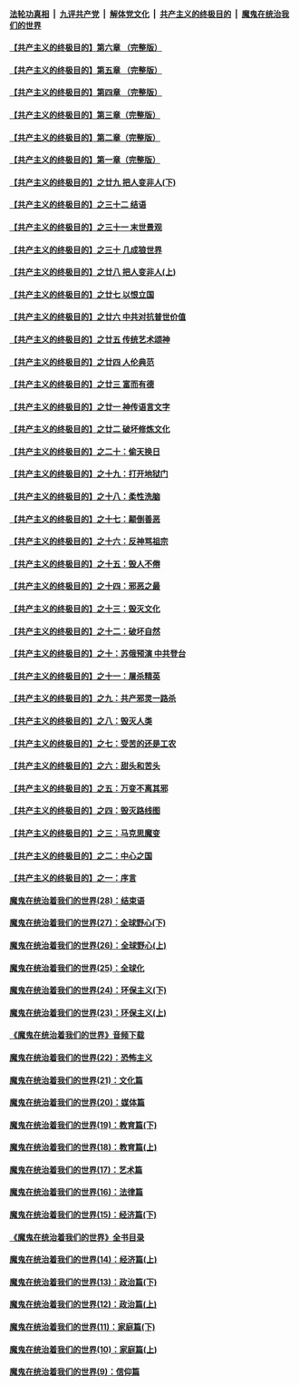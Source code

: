 ####  [法轮功真相](../../../../basic/blob/master/README.md?t=05010701) &nbsp;|&nbsp; [九评共产党](../../../../9ping.md/blob/master/README.md?t=05010701) &nbsp;|&nbsp; [解体党文化](../../../../jtdwh.md/blob/master/README.md?t=05010701)  &nbsp;|&nbsp; [共产主义的终极目的](../../../../gczydzjmd.md/blob/master/README.md?t=05010701) &nbsp;|&nbsp; [魔鬼在统治我们的世界](../../../../mgztzwmdsj.md/blob/master/README.md?t=05010701) 

#### [【共产主义的终极目的】第六章 （完整版）](../pages/nsc422/n11428913.md?t=05010701) 

#### [【共产主义的终极目的】第五章 （完整版）](../pages/nsc422/n11428912.md?t=05010701) 

#### [【共产主义的终极目的】第四章 （完整版）](../pages/nsc422/n11428907.md?t=05010701) 

#### [【共产主义的终极目的】第三章（完整版）](../pages/nsc422/n11428848.md?t=05010701) 

#### [【共产主义的终极目的】第二章（完整版）](../pages/nsc422/n11428831.md?t=05010701) 

#### [【共产主义的终极目的】第一章（完整版）](../pages/nsc422/n11417651.md?t=05010701) 

#### [【共产主义的终极目的】之廿九 把人变非人(下)](../pages/nsc422/n11344140.md?t=05010701) 

#### [【共产主义的终极目的】之三十二 结语](../pages/nsc422/n11360535.md?t=05010701) 

#### [【共产主义的终极目的】之三十一 末世景观](../pages/nsc422/n11351129.md?t=05010701) 

#### [【共产主义的终极目的】之三十 几成狼世界](../pages/nsc422/n11348280.md?t=05010701) 

#### [【共产主义的终极目的】之廿八 把人变非人(上)](../pages/nsc422/n11340492.md?t=05010701) 

#### [【共产主义的终极目的】之廿七 以恨立国](../pages/nsc422/n11336944.md?t=05010701) 

#### [【共产主义的终极目的】之廿六 中共对抗普世价值](../pages/nsc422/n11324785.md?t=05010701) 

#### [【共产主义的终极目的】之廿五 传统艺术颂神](../pages/nsc422/n11296396.md?t=05010701) 

#### [【共产主义的终极目的】之廿四 人伦典范](../pages/nsc422/n11296397.md?t=05010701) 

#### [【共产主义的终极目的】之廿三 富而有德](../pages/nsc422/n11283598.md?t=05010701) 

#### [【共产主义的终极目的】之廿一 神传语言文字](../pages/nsc422/n11263265.md?t=05010701) 

#### [【共产主义的终极目的】之廿二 破坏修炼文化](../pages/nsc422/n11245728.md?t=05010701) 

#### [【共产主义的终极目的】之二十：偷天换日](../pages/nsc422/n11238846.md?t=05010701) 

#### [【共产主义的终极目的】之十九：打开地狱门](../pages/nsc422/n11206376.md?t=05010701) 

#### [【共产主义的终极目的】之十八：柔性洗脑](../pages/nsc422/n11199994.md?t=05010701) 

#### [【共产主义的终极目的】之十七：颠倒善恶](../pages/nsc422/n11179782.md?t=05010701) 

#### [【共产主义的终极目的】之十六：反神骂祖宗](../pages/nsc422/n11166798.md?t=05010701) 

#### [【共产主义的终极目的】之十五：毁人不倦](../pages/nsc422/n11166792.md?t=05010701) 

#### [【共产主义的终极目的】之十四：邪恶之最](../pages/nsc422/n11150249.md?t=05010701) 

#### [【共产主义的终极目的】之十三：毁灭文化](../pages/nsc422/n11135227.md?t=05010701) 

#### [【共产主义的终极目的】之十二：破坏自然](../pages/nsc422/n11135214.md?t=05010701) 

#### [【共产主义的终极目的】之十：苏俄预演 中共登台](../pages/nsc422/n11118424.md?t=05010701) 

#### [【共产主义的终极目的】之十一：屠杀精英](../pages/nsc422/n11118442.md?t=05010701) 

#### [【共产主义的终极目的】之九：共产邪灵一路杀](../pages/nsc422/n11114139.md?t=05010701) 

#### [【共产主义的终极目的】之八：毁灭人类](../pages/nsc422/n11108503.md?t=05010701) 

#### [【共产主义的终极目的】之七：受苦的还是工农](../pages/nsc422/n11101809.md?t=05010701) 

#### [【共产主义的终极目的】之六：甜头和苦头](../pages/nsc422/n11096971.md?t=05010701) 

#### [【共产主义的终极目的】之五：万变不离其邪](../pages/nsc422/n11091285.md?t=05010701) 

#### [【共产主义的终极目的】之四：毁灭路线图](../pages/nsc422/n11086284.md?t=05010701) 

#### [【共产主义的终极目的】之三：马克思魔变](../pages/nsc422/n11061941.md?t=05010701) 

#### [【共产主义的终极目的】之二：中心之国](../pages/nsc422/n11047728.md?t=05010701) 

#### [【共产主义的终极目的】之一：序言](../pages/nsc422/n11086077.md?t=05010701) 

#### [魔鬼在统治着我们的世界(28)：结束语](../pages/nsc422/n10936246.md?t=05010701) 

#### [魔鬼在统治着我们的世界(27)：全球野心(下)](../pages/nsc422/n10928319.md?t=05010701) 

#### [魔鬼在统治着我们的世界(26)：全球野心(上)](../pages/nsc422/n10900318.md?t=05010701) 

#### [魔鬼在统治着我们的世界(25)：全球化](../pages/nsc422/n10788205.md?t=05010701) 

#### [魔鬼在统治着我们的世界(24)：环保主义(下)](../pages/nsc422/n10695307.md?t=05010701) 

#### [魔鬼在统治着我们的世界(23)：环保主义(上)](../pages/nsc422/n10688613.md?t=05010701) 

#### [《魔鬼在统治着我们的世界》音频下载](../pages/nsc422/n10635553.md?t=05010701) 

#### [魔鬼在统治着我们的世界(22)：恐怖主义](../pages/nsc422/n10614727.md?t=05010701) 

#### [魔鬼在统治着我们的世界(21)：文化篇](../pages/nsc422/n10597706.md?t=05010701) 

#### [魔鬼在统治着我们的世界(20)：媒体篇](../pages/nsc422/n10586579.md?t=05010701) 

#### [魔鬼在统治着我们的世界(19)：教育篇(下)](../pages/nsc422/n10564808.md?t=05010701) 

#### [魔鬼在统治着我们的世界(18)：教育篇(上)](../pages/nsc422/n10526970.md?t=05010701) 

#### [魔鬼在统治着我们的世界(17)：艺术篇](../pages/nsc422/n10499093.md?t=05010701) 

#### [魔鬼在统治着我们的世界(16)：法律篇](../pages/nsc422/n10485969.md?t=05010701) 

#### [魔鬼在统治着我们的世界(15)：经济篇(下)](../pages/nsc422/n10469975.md?t=05010701) 

#### [《魔鬼在统治着我们的世界》全书目录](../pages/nsc422/n10464261.md?t=05010701) 

#### [魔鬼在统治着我们的世界(14)：经济篇(上)](../pages/nsc422/n10457370.md?t=05010701) 

#### [魔鬼在统治着我们的世界(13)：政治篇(下)](../pages/nsc422/n10448270.md?t=05010701) 

#### [魔鬼在统治着我们的世界(12)：政治篇(上)](../pages/nsc422/n10444576.md?t=05010701) 

#### [魔鬼在统治着我们的世界(11)：家庭篇(下)](../pages/nsc422/n10440961.md?t=05010701) 

#### [魔鬼在统治着我们的世界(10)：家庭篇(上)](../pages/nsc422/n10435448.md?t=05010701) 

#### [魔鬼在统治着我们的世界(9)：信仰篇](../pages/nsc422/n10432159.md?t=05010701) 

